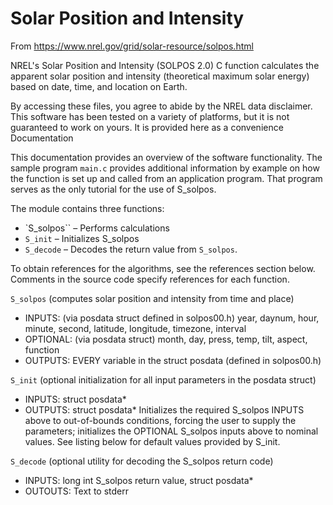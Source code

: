 # Solar Position and Intensity

From https://www.nrel.gov/grid/solar-resource/solpos.html

NREL's Solar Position and Intensity (SOLPOS 2.0) C function calculates the apparent solar position and intensity (theoretical maximum solar energy) based on date, time, and location on Earth.

By accessing these files, you agree to abide by the NREL data disclaimer. This software has been tested on a variety of platforms, but it is not guaranteed to work on yours. It is provided here as a convenience
Documentation

This documentation provides an overview of the software functionality. The sample program `main.c` provides additional information by example on how the function is set up and called from an application program. That program serves as the only tutorial for the use of S_solpos.

The module contains three functions: 

* `S_solpos`` – Performs calculations
* `S_init` – Initializes S_solpos
* `S_decode` – Decodes the return value from `S_solpos`.

To obtain references for the algorithms, see the references section below. Comments in the source code specify references for each function.

`S_solpos` 	(computes solar position and intensity from time and place)
* INPUTS: (via posdata struct defined in solpos00.h) year, daynum, hour, minute, second, latitude, longitude, timezone, interval
* OPTIONAL: (via posdata struct) month, day, press, temp, tilt, aspect, function
* OUTPUTS: EVERY variable in the struct posdata (defined in solpos00.h)

`S_init` 	(optional initialization for all input parameters in the posdata struct)
* INPUTS: struct posdata*
* OUTPUTS: struct posdata*
Initializes the required S_solpos INPUTS above to out-of-bounds conditions, forcing the user to supply the parameters; initializes the OPTIONAL S_solpos inputs above to nominal values. See listing below for default values provided by S_init.

`S_decode` 	(optional utility for decoding the S_solpos return code)
* INPUTS: long int S_solpos return value, struct posdata*
* OUTOUTS: Text to stderr 